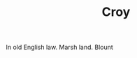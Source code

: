 ---
title: Croy
letter: C
permalink: "/definitions/bld-croy.html"
body: In old English law. Marsh land. Blount
published_at: '2018-07-07'
source: Black's Law Dictionary 2nd Ed (1910)
layout: post
---